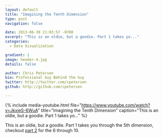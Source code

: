 ```yaml
---
layout: default
title: "Imagining the Tenth Dimension"
type: post
navigation: false

date: 2013-06-30 21:03:57 -0700
excerpt: "This is an oldie, but a goodie. Part 1 takes yo..."
categories:
  - Data Visualization

gradient: 1
image: header-4.jpg
details: false

author: Chris Petersen
bio: Professional Guy Behind the Guy
twitter: http://twitter.com/cpetersen
github: http://github.com/cpetersen

---
```


{% include media-youtube.html file="https://www.youtube.com/watch?v=JkxieS-6WuA" title="Imagining the Tenth Dimension" caption="This is an oldie, but a goodie. Part 1 takes yo..." %}

 This is an oldie, but a goodie. Part 1 takes you through the 5th dimension, checkout   [part 2](http://www.youtube.com/watch?v=ySBaYMESb8o)   for the 6 through 10. 

 
